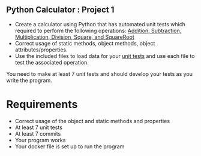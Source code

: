 ## Python Calculator : Project 1

- Create a calculator using Python that has automated unit tests which required to perform the following operations: [Addition, Subtraction, Multiplication, Division, Square, and SquareRoot](./src/calc.py)  
- Correct usage of static methods, object methods, object attributes/properties.   
- Use the included files to load data for your [unit tests](./src/calctests.py) and use each file to test the associated operation.   

You need to make at least 7 unit tests and should develop your tests as you write the program. 

# Requirements

- Correct usage of the object and static methods and properties
- At least 7 unit tests
- At least 7 commits
- Your program works
- Your docker file is set up to run the program
